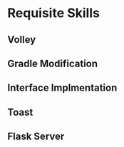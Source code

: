 # Requisite Skills

## Volley
## Gradle Modification
## Interface Implmentation
## Toast
## Flask Server
